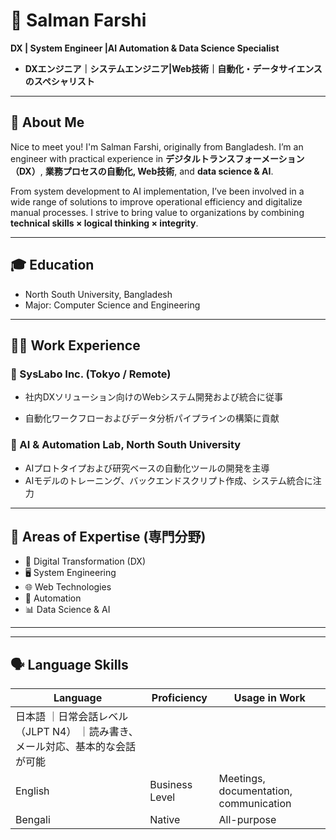 # 💼 Salman Farshi

 **DX  | System Engineer |AI Automation & Data Science Specialist**
- **DXエンジニア｜システムエンジニア|Web技術｜自動化・データサイエンスのスペシャリスト**

---

## 📝 About Me

Nice to meet you! I'm Salman Farshi, originally from Bangladesh. I’m an engineer with practical experience in **デジタルトランスフォーメーション（DX）**, **業務プロセスの自動化, Web技術**, and **data science & AI**.

From system development to AI implementation, I’ve been involved in a wide range of solutions to improve operational efficiency and digitalize manual processes. I strive to bring value to organizations by combining **technical skills × logical thinking × integrity**.

---

## 🎓 Education

- North South University, Bangladesh
- Major: Computer Science and Engineering  
---

## 🧑‍💼 Work Experience

### 🏢 SysLabo Inc. (Tokyo / Remote)
- 社内DXソリューション向けのWebシステム開発および統合に従事

- 自動化ワークフローおよびデータ分析パイプラインの構築に貢献

### 🧪 AI & Automation Lab, North South University
- AIプロトタイプおよび研究ベースの自動化ツールの開発を主導
- AIモデルのトレーニング、バックエンドスクリプト作成、システム統合に注力

---

## 💼 Areas of Expertise (専門分野)

- 📌 Digital Transformation (DX)
- 🖥️ System Engineering
- 🌐 Web Technologies
- 🤖 Automation
- 📊 Data Science & AI
---


---

## 🗣️ Language Skills

| Language | Proficiency              | Usage in Work                          |
| -------- | ------------------------ | -------------------------------------- |
| 日本語   ｜日常会話レベル（JLPT N4）  ｜読み書き、メール対応、基本的な会話が可能  |
| English  | Business Level           | Meetings, documentation, communication |
| Bengali  | Native                   | All-purpose                            |




